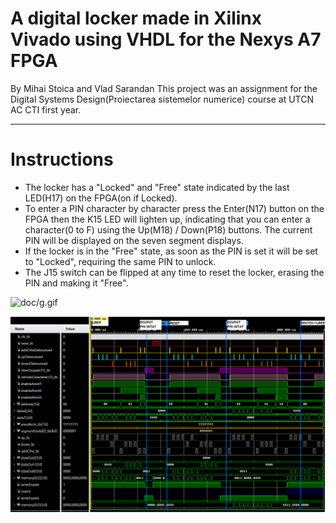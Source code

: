 # A digital locker made in Xilinx Vivado using VHDL for the Nexys A7 FPGA
 By Mihai Stoica and Vlad Sarandan
This project was an assignment for the Digital Systems Design(Proiectarea sistemelor numerice) course at UTCN AC CTI first year.

---
# Instructions
- The locker has a "Locked" and "Free" state indicated by the last LED(H17) on the FPGA(on if Locked). 
- To enter a PIN character by character press the Enter(N17) button on the FPGA then the K15 LED will lighten up, indicating that you can enter a character(0 to F) using the Up(M18) / Down(P18) buttons. The current PIN will be displayed on the seven segment displays.
- If the locker is in the "Free" state, as soon as the PIN is set it will be set to "Locked", requiring the same PIN to unlock.
- The J15 switch can be flipped at any time to reset the locker, erasing the PIN and making it "Free".

![doc/g.gif](doc/g.gif)

![doc/sim_waveform.png](doc/sim_waveform.png)
